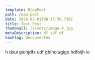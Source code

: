 ```yaml
---
template: BlogPost
path: /new-post
date: 2020-02-01T06:15:50.738Z
title: Test Post
thumbnail: /assets/image-4.jpg
metaDescription: df sdf df
hashtag: decouvertes
---
```

h dsui giuhjdfs udf ghihoiugigo hdfoijh io
